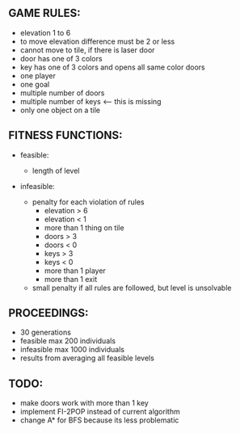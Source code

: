 ## GAME RULES:
- elevation 1 to 6
- to move elevation difference must be 2 or less
- cannot move to tile, if there is laser door
- door has one of 3 colors
- key has one of 3 colors and opens all same color doors
- one player
- one goal
- multiple number of doors
- multiple number of keys <-- this is missing
- only one object on a tile

## FITNESS FUNCTIONS:
- feasible:
	- length of level
	
- infeasible:
	- penalty for each violation of rules
  		- elevation > 6
    	- elevation < 1
        - more than 1 thing on tile
        - doors > 3
        - doors < 0
        - keys > 3
        - keys < 0
        - more than 1 player
        - more than 1 exit
	- small penalty if all rules are followed, but level is unsolvable

## PROCEEDINGS:
- 30 generations
- feasible max 200 individuals
- infeasible max 1000 individuals
- results from averaging all feasible levels

## TODO:
- make doors work with more than 1 key
- implement FI-2POP instead of current algorithm
- change A* for BFS because its less problematic